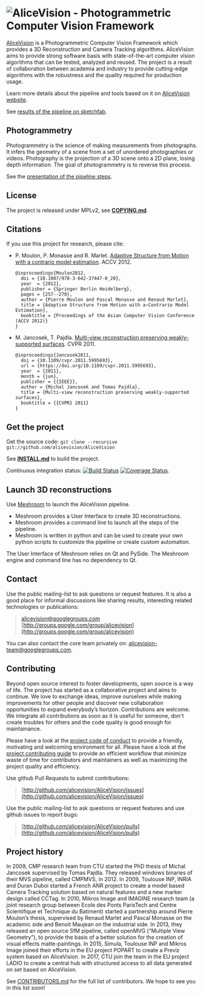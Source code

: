 # ![AliceVision - Photogrammetric Computer Vision Framework](https://github.com/alicevision/AliceVision/raw/develop/docs/logo/AliceVision_banner.png)

[AliceVision](http://alicevision.github.io) is a Photogrammetric Computer Vision Framework which provides a 3D Reconstruction and Camera Tracking algorithms.
AliceVision aims to provide strong software basis with state-of-the-art computer vision algorithms that can be tested, analyzed and reused.
The project is a result of collaboration between academia and industry to provide cutting-edge algorithms with the robustness and the quality required for production usage.

Learn more details about the pipeline and tools based on it on [AliceVision website](http://alicevision.github.io).

See [results of the pipeline on sketchfab](http://sketchfab.com/AliceVision).


## Photogrammetry

Photogrammetry is the science of making measurements from photographs.
It infers the geometry of a scene from a set of unordered photographies or videos.
Photography is the projection of a 3D scene onto a 2D plane, losing depth information.
The goal of photogrammetry is to reverse this process.

See the [presentation of the pipeline steps](http://alicevision.github.io/#photogrammetry).


## License

The project is released under MPLv2, see [**COPYING.md**](COPYING.md).


## Citations

If you use this project for research, please cite:

- P. Moulon, P. Monasse and R. Marlet. [Adaptive Structure from Motion with a contrario model estimation](https://hal-enpc.archives-ouvertes.fr/file/index/docid/769266/filename/moulon_monasse_marlet_adaptive_sfm_accv2012.pdf). ACCV 2012.
  ```
  @inproceedings{Moulon2012,
    doi = {10.1007/978-3-642-37447-0_20},
    year  = {2012},
    publisher = {Springer Berlin Heidelberg},
    pages = {257--270},
    author = {Pierre Moulon and Pascal Monasse and Renaud Marlet},
    title = {Adaptive Structure from Motion with a~Contrario Model Estimation},
    booktitle = {Proceedings of the Asian Computer Vision Conference (ACCV 2012)}
  }
  ```
- M. Jancosek, T. Pajdla. [Multi-view reconstruction preserving weakly-supported surfaces](http://citeseerx.ist.psu.edu/viewdoc/download?doi=10.1.1.225.6187&rep=rep1&type=pdf). CVPR 2011.
  ```
  @inproceedings{Jancosek2011,
    doi = {10.1109/cvpr.2011.5995693},
    url = {https://doi.org/10.1109/cvpr.2011.5995693},
    year  = {2011},
    month = {jun},
    publisher = {{IEEE}},
    author = {Michal Jancosek and Tomas Pajdla},
    title = {Multi-view reconstruction preserving weakly-supported surfaces},
    booktitle = {{CVPR} 2011}
  }
  ```

## Get the project

Get the source code: `git clone --recursive git://github.com/alicevision/AliceVision`

See [**INSTALL.md**](INSTALL.md) to build the project.

Continuous integration status: [![Build Status](https://travis-ci.org/alicevision/AliceVision.png?branch=develop)](https://travis-ci.org/alicevision/AliceVision) [![Coverage Status](https://coveralls.io/repos/github/alicevision/AliceVision/badge.png?branch=develop)](https://coveralls.io/github/alicevision/AliceVision?branch=develop).


## Launch 3D reconstructions

Use [Meshroom](https://github.com/alicevision/meshroom) to launch the AliceVision pipeline.
 - Meshroom provides a User Interface to create 3D reconstructions.
 - Meshroom provides a command line to launch all the steps of the pipeline.
 - Meshroom is written in python and can be used to create your own python scripts to customize the pipeline or create custom automation.

The User Interface of Meshroom relies on Qt and PySide. The Meshroom engine and command line has no dependency to Qt.


## Contact

Use the public mailing-list to ask questions or request features. It is also a good place for informal discussions like sharing results, interesting related technologies or publications:
> [alicevision@googlegroups.com](mailto:alicevision@googlegroups.com)
> [http://groups.google.com/group/alicevision](http://groups.google.com/group/alicevision)

You can also contact the core team privately on: [alicevision-team@googlegroups.com](mailto:alicevision-team@googlegroups.com).


## Contributing

Beyond open source interest to foster developments, open source is a way of life. The project has started as a collaborative project and aims to continue. We love to exchange ideas, improve ourselves while making improvements for other people and discover new collaboration opportunities to expand everybody’s horizon.
Contributions are welcome. We integrate all contributions as soon as it is useful for someone, don't create troubles for others and the code quality is good enough for maintainance.

Please have a look at the [project code of conduct](CODE_OF_CONDUCT.md) to provide a friendly, motivating and welcoming environment for all.
Please have a look at the [project contributing guide](CONTRIBUTING.md) to provide an efficient workflow that minimize waste of time for contributors and maintainers as well as maximizing the project quality and efficiency.

Use github Pull Requests to submit contributions:
> [http://github.com/alicevision/AliceVision/issues](http://github.com/alicevision/AliceVision/issues)

Use the public mailing-list to ask questions or request features and use github issues to report bugs:
> [http://github.com/alicevision/AliceVision/pulls](http://github.com/alicevision/AliceVision/pulls)


## Project history

In 2009, CMP research team from CTU started the PhD thesis of Michal Jancosek supervised by Tomas Pajdla. They released windows binaries of their MVS pipeline, called CMPMVS, in 2012.
In 2009, Toulouse INP, INRIA and Duran Duboi started a French ANR project to create a model based Camera Tracking solution based on natural features and a new marker design called CCTag.
In 2010, Mikros Image and IMAGINE research team (a joint research group between Ecole des Ponts ParisTech and Centre Scientifique et Technique du Batiment) started a partnership around Pierre Moulon’s thesis, supervised by Renaud Marlet and Pascal Monasse on the academic side and Benoit Maujean on the industrial side. In 2013, they released an open source SfM pipeline, called openMVG (“Multiple View Geometry”), to provide the basis of a better solution for the creation of visual effects matte-paintings.
In 2015, Simula, Toulouse INP and Mikros Image joined their efforts in the EU project POPART to create a Previz system based on AliceVision.
In 2017, CTU join the team in the EU project LADIO to create a central hub with structured access to all data generated on set based on AliceVision.

See [CONTRIBUTORS.md](CONTRIBUTORS.md) for the full list of contributors. We hope to see you in this list soon!

